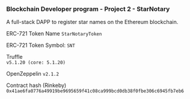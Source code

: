 ### Blockchain Developer program - Project 2 - StarNotary

A full-stack DAPP to register star names on the Ethereum blockchain.

ERC-721 Token Name
`StarNotaryToken`

ERC-721 Token Symbol:
`SNT`

Truffle  
 `v5.1.20 (core: 5.1.20)`

OpenZeppelin
`v2.1.2`

Contract hash (Rinkeby)  
 `0x41ae6fa0776a49919be9695659f41c08ca999bcd0db38f0fbe306c6945fb7eb6`
